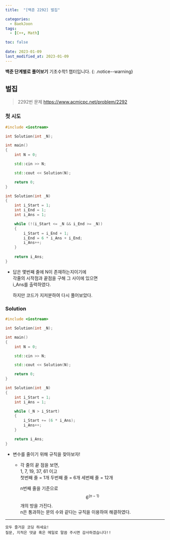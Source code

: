 ```yaml
---
title:  "[백준 2292] 벌집"

categories:
  - BaekJoon
tags:
  - [C++, Math]

toc: false
 
date: 2023-01-09
last_modified_at: 2023-01-09
---
```


**백준 단계별로 풀어보기** 기초수학1 챕터입니다.
{: .notice--warning}


## 벌집

> 2292번 문제 <https://www.acmicpc.net/problem/2292>

### 첫 시도
```cpp
#include <iostream>

int Solution(int _N);

int main()
{
	int N = 0;

	std::cin >> N;

	std::cout << Solution(N);

	return 0;
}

int Solution(int _N)
{
	int i_Start = 1;
	int i_End = 1;
	int i_Ans = 1;

	while (!(i_Start <= _N && i_End >= _N))
	{
		i_Start = i_End + 1;
		i_End = 6 * i_Ans + i_End;
		i_Ans++;
	}
	
	return i_Ans;
}
```

- 답은 몇번째 줄에 N이 존재하는지이기에  
  각줄의 시작점과 끝점을 구해 그 사이에 있으면  
  i_Ans를 출력하였다.  

  하지만 코드가 지저분하여 다시 풀어보았다.

### Solution
```cpp
#include <iostream>

int Solution(int _N);

int main()
{
	int N = 0;

	std::cin >> N;

	std::cout << Solution(N);

	return 0;
}

int Solution(int _N)
{
	int i_Start = 1;
	int i_Ans = 1;

	while (_N > i_Start)
	{
		i_Start += (6 * i_Ans);
		i_Ans++;
	}

	return i_Ans;
}
```
- 변수를 줄이기 위해 규칙을 찾아보자!
  - 각 줄의 끝 점을 보면,  
    1, 7, 19, 37, 61 이고  
    첫번째 줄 = 1개
    두번째 줄 = 6개
    세번째 줄 = 12개

    n번째 줄을 기준으로 $$6^(n - 1)$$개의 방을 가진다.  
    n은 통과하는 문의 수와 같다는 규칙을 이용하여 해결하였다.


***

    모두 즐거운 코딩 하세요!
    질문, 지적은 댓글 혹은 메일로 말씀 주시면 감사하겠습니다!!
    